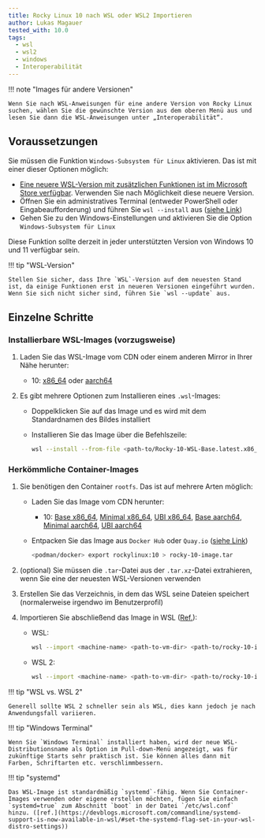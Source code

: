 ```yaml
---
title: Rocky Linux 10 nach WSL oder WSL2 Importieren
author: Lukas Magauer
tested_with: 10.0
tags:
  - wsl
  - wsl2
  - windows
  - Interoperabilität
---
```


!!! note "Images für andere Versionen"

    Wenn Sie nach WSL-Anweisungen für eine andere Version von Rocky Linux suchen, wählen Sie die gewünschte Version aus dem oberen Menü aus und lesen Sie dann die WSL-Anweisungen unter „Interoperabilität“.

## Voraussetzungen

Sie müssen die Funktion `Windows-Subsystem für Linux` aktivieren. Das ist mit einer dieser Optionen möglich:

- [Eine neuere WSL-Version mit zusätzlichen Funktionen ist im Microsoft Store verfügbar](https://apps.microsoft.com/store/detail/windows-subsystem-for-linux/9P9TQF7MRM4R). Verwenden Sie nach Möglichkeit diese neuere Version.
- Öffnen Sie ein administratives Terminal (entweder PowerShell oder Eingabeaufforderung) und führen Sie `wsl --install` aus ([siehe Link](https://docs.microsoft.com/en-us/windows/wsl/install))
- Gehen Sie zu den Windows-Einstellungen und aktivieren Sie die Option `Windows-Subsystem für Linux`

Diese Funktion sollte derzeit in jeder unterstützten Version von Windows 10 und 11 verfügbar sein.

!!! tip "WSL-Version"

    Stellen Sie sicher, dass Ihre `WSL`-Version auf dem neuesten Stand ist, da einige Funktionen erst in neueren Versionen eingeführt wurden. Wenn Sie sich nicht sicher sind, führen Sie `wsl --update` aus.

## Einzelne Schritte

### Installierbare WSL-Images (vorzugsweise)

1. Laden Sie das WSL-Image vom CDN oder einem anderen Mirror in Ihrer Nähe herunter:

    - 10: [x86_64](https://dl.rockylinux.org/pub/rocky/10/images/x86_64/Rocky-10-WSL-Base.latest.x86_64.wsl) oder [aarch64](https://dl.rockylinux.org/pub/rocky/10/images/aarch64/Rocky-10-WSL-Base.latest.aarch64.wsl)

2. Es gibt mehrere Optionen zum Installieren eines `.wsl`-Images:

    - Doppelklicken Sie auf das Image und es wird mit dem Standardnamen des Bildes installiert
    - Installieren Sie das Image über die Befehlszeile:

        ```sh
        wsl --install --from-file <path-to/Rocky-10-WSL-Base.latest.x86_64.wsl> --name <machine-name>
        ```

### Herkömmliche Container-Images

1. Sie benötigen den Container `rootfs`. Das ist auf mehrere Arten möglich:

    - Laden Sie das Image vom CDN herunter:
        - 10: [Base x86_64](https://dl.rockylinux.org/pub/rocky/10/images/x86_64/Rocky-10-Container-Base.latest.x86_64.tar.xz), [Minimal x86_64](https://dl.rockylinux.org/pub/rocky/10/images/x86_64/Rocky-10-Container-Minimal.latest.x86_64.tar.xz), [UBI x86_64](https://dl.rockylinux.org/pub/rocky/10/images/x86_64/Rocky-10-Container-UBI.latest.x86_64.tar.xz), [Base aarch64](https://dl.rockylinux.org/pub/rocky/10/images/aarch64/Rocky-10-Container-Base.latest.aarch64.tar.xz), [Minimal aarch64](https://dl.rockylinux.org/pub/rocky/10/images/aarch64/Rocky-10-Container-Minimal.latest.aarch64.tar.xz), [UBI aarch64](https://dl.rockylinux.org/pub/rocky/10/images/aarch64/Rocky-10-Container-UBI.latest.aarch64.tar.xz)
    - Entpacken Sie das Image aus `Docker Hub` oder `Quay.io` ([siehe Link](https://docs.microsoft.com/en-us/windows/wsl/use-custom-distro#export-the-tar-from-a-container))

        ```sh
        <podman/docker> export rockylinux:10 > rocky-10-image.tar
        ```

2. (optional) Sie müssen die `.tar`-Datei aus der `.tar.xz`-Datei extrahieren, wenn Sie eine der neuesten WSL-Versionen verwenden
3. Erstellen Sie das Verzeichnis, in dem das WSL seine Dateien speichert (normalerweise irgendwo im Benutzerprofil)
4. Importieren Sie abschließend das Image in WSL ([Ref.](https://docs.microsoft.com/en-us/windows/wsl/use-custom-distro#import-the-tar-file-into-wsl)):

    - WSL:

        ```sh
        wsl --import <machine-name> <path-to-vm-dir> <path-to/rocky-10-image.tar.xz> --version 1
        ```

    - WSL 2:

        ```sh
        wsl --import <machine-name> <path-to-vm-dir> <path-to/rocky-10-image.tar.xz> --version 2
        ```

!!! tip "WSL vs. WSL 2"

    Generell sollte WSL 2 schneller sein als WSL, dies kann jedoch je nach Anwendungsfall variieren.

!!! tip "Windows Terminal"

    Wenn Sie `Windows Terminal` installiert haben, wird der neue WSL-Distributionsname als Option im Pull-down-Menü angezeigt, was für zukünftige Starts sehr praktisch ist. Sie können alles dann mit Farben, Schriftarten etc. verschlimmbessern.

!!! tip "systemd"

    Das WSL-Image ist standardmäßig `systemd`-fähig. Wenn Sie Container-Images verwenden oder eigene erstellen möchten, fügen Sie einfach `systemd=true` zum Abschnitt `boot` in der Datei `/etc/wsl.conf` hinzu. ([ref.](https://devblogs.microsoft.com/commandline/systemd-support-is-now-available-in-wsl/#set-the-systemd-flag-set-in-your-wsl-distro-settings))
